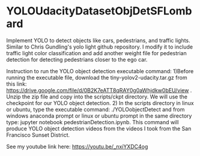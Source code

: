 # YOLOUdacityDatasetObjDetSFLombard
Implement YOLO to detect objects like cars, pedestrians, and traffic lights.  Similar to Chris Gundling's yolo light github repository.
I modify it to include traffic light color classification and add another weight file for pedestrian detection for detecting pedestrians
closer to the ego car.

Instruction to run the YOLO object detection executable command: 
1)Before running the executable file, download the tiny-yolov2-udacity.tar.gz from this link: https://drive.google.com/file/d/0B2K7eATT8qRAY0g0aWhjdkw0bEU/view . Unzip the zip file and copy into the scripts/ckpt directory. We will use the checkpoint for our YOLO object detection. 
2) In the scripts directory in linux or ubuntu, type the executable command: ./YOLOobjectDetect and from windows anaconda prompt or linux or ubuntu prompt in the same directory type: jupyter notebook pedestrianDetection.ipynb. This command will produce YOLO object detection videos from the videos I took from the San Francisco Sunset District.

See my youtube link here:
https://youtu.be/_nxiYXDC4og
